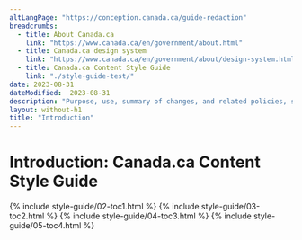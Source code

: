 ```yaml
---
altLangPage: "https://conception.canada.ca/guide-redaction"
breadcrumbs:
  - title: About Canada.ca
    link: "https://www.canada.ca/en/government/about.html"
  - title: Canada.ca design system
    link: "https://www.canada.ca/en/government/about/design-system.html"
  - title: Canada.ca Content Style Guide
    link: "./style-guide-test/"    
date: 2023-08-31
dateModified:  2023-08-31
description: "Purpose, use, summary of changes, and related policies, standards and procedures of the Canada.ca Content Style Guide"
layout: without-h1
title: "Introduction"
---
```

<h1 property="name" id="wb-cont" dir="ltr"><span class="stacked"><span>Introduction</span>: <span>Canada.ca Content Style Guide</span></span></h1>
<!-- Summary of changes START id="toc1" --> 
{% include style-guide/02-toc1.html %} 
<!-- Summary of changes END --> 
<!-- Purpose START id="toc2" --> 
{% include style-guide/03-toc2.html %} 
<!--Purpose END --> 
<!-- Use of the style guide START id="toc3" --> 
{% include style-guide/04-toc3.html %} 
<!-- Use of the style guide END --> 
<!-- Related policies, standards and procedures START id="toc4" --> 
{% include style-guide/05-toc4.html %} 
<!-- Related policies, standards and procedures of changes END --> 
